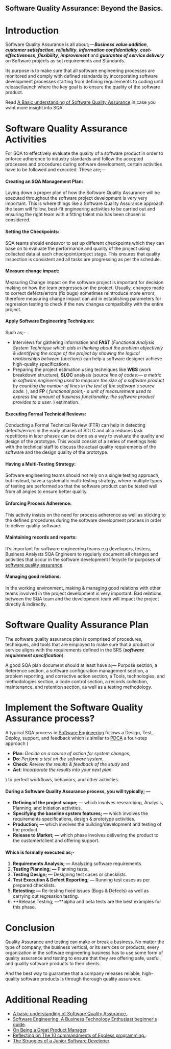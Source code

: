 ## Software Quality Assurance: Beyond the Basics.

# Introduction
Software Quality Assurance is all about; — _**Business value addition**_, _**customer satisfaction**_, _**reliability**_, _**information confidentiality**_, _**cost-effectiveness**_, _**flexibility**_, _**improvement**_ and _**guarantee of service delivery**_ on Software projects as set requirements and Standards. 

Its purpose is to make sure that all software engineering processes are monitored and comply with defined standards by incorporating software development processes starting from defining requirements to coding until release/launch where the key goal is to ensure the quality of the software product.

Read [ A Basic understanding of Software Quality Assurance](https://piusmwilson.com/a-basic-understanding-of-software-quality-assurance) in case you want more insight into SQA. 


# Software Quality Assurance Activities
For SQA to effectively evaluate the quality of a software product in order to enforce adherence to industry standards and follow the accepted processes and procedures during software development, certain activities have to be followed and executed.
These are;—

#### Creating an SQA Management Plan:
Laying down a proper plan of how the Software Quality Assurance will be executed throughout the software project development is very very important. This is where things like a Software Quality Assurance approach the team will follow, best-fit engineering activities to be carried out and ensuring the right team with a fitting talent mix has been chosen is considered.

#### Setting the Checkpoints:
SQA teams should endeavor to set up different checkpoints which they can base on to evaluate the performance and quality of the project using collected data at each checkpoint/project stage. This ensures that quality inspection is consistent and all tasks are progressing as per the schedule.

#### Measure change impact:
Measuring Change impact on the software project is important for decision making on how the team progresses on the project. Usually, changes made to correct defects/errors (fix bugs) sometimes reintroduce more errors, therefore measuring change impact can aid in establishing parameters for regression testing to check if the new changes compatibility with the entire project.

#### Apply Software Engineering Techniques:
Such as;-
* Interviews for gathering information and **FAST** (*Functional Analysis System Technique which aids in thinking about the problem objectively & identifying the scope of the project by showing the logical relationships between functions*) can help a software designer achieve high-quality specifications.
* Preparing the project estimation using techniques like **WBS** (work breakdown structure), **SLOC** analysis (*source line of codes;— a metric in software engineering used to measure the size of a software product by counting the number of lines in the text of the software's source code.* ), and **FP** ( *functional point;- a unit of measurement used to express the amount of business functionality, the software product provides to a user.* ) estimation.

#### Executing Formal Technical Reviews:
Conducting a Formal Technical Review (FTR) can help in detecting defects/errors in the early phases of SDLC and also reduces task repetitions in later phases can be done as a way to evaluate the quality and design of the prototype. This would consist of a series of meetings held with the technical staff to discuss the actual quality requirements of the software and the design quality of the prototype. 

#### Having a Multi-Testing Strategy:
Software engineering teams should not rely on a single testing approach, but instead, have a systematic multi-testing strategy, where multiple types of testing are performed so that the software product can be tested well from all angles to ensure better quality.

#### Enforcing Process Adherence:
This activity insists on the need for process adherence as well as sticking to the defined procedures during the software development process in order to deliver quality software. 

#### Maintaining records and reports:
 It’s important for software engineering teams e.g developers, testers, Business Analysts SQA Engineers to regularly document all changes and activities that occur in the software development lifecycle for purposes of [software quality assurance](https://piusmwilson.com/a-basic-understanding-of-software-quality-assurance).

#### Managing good relations:
 In the working environment, making & managing good relations with other teams involved in the project development is very important. Bad relations between the SQA team and the development team will impact the project directly & indirectly.

# Software Quality Assurance Plan
The software quality assurance plan is comprised of procedures, techniques, and tools that are employed to make sure that a product or service aligns with the requirements defined in the SRS (_**software requirement specification**_).

A good SQA plan document should at least have a;— Purpose section, a Reference section, a software configuration management section, a problem reporting, and corrective action section, a Tools, technologies, and methodologies section, a code control section, a records collection, maintenance, and retention section, as well as a testing methodology.

# Implement the Software Quality Assurance process?
A typical SQA process in [Software Engineering](https://piusmwilson.com/software-engineering-a-business-technology-enthusiast-beginners-guide) follows a Design, Test, Deploy, support, and feedback which is similar to [PDCA](https://piusmwilson.com/how-to-plan-do-check-act-your-professional-growth) a four-step approach (
- **Plan**: *Decide on a course of action for system changes*, 
- **Do**: *Perform a test on the software system*, 
- **Check**: *Review the results & feedback of the study* and 
- **Act**: *Incorporate the results into your next plan*

) to perfect workflows, behaviors, and other activities. 

#### During a Software Quality Assurance process, you will typically; —

* **Defining of the project scope; —** which involves researching, Analysis, Planning, and Initiation activities.
* **Specifying the baseline system features; —** which involves the requirements specifications, design & prototype activities.
* **Production; —** which involves the building/development and testing of the product.
* **Release to Market; —** which phase involves delivering the product to the customer/client and offering support.

#### Which is formally executed as;-
1. **Requirements Analysis; —** Analyzing software requirements
2.	**Testing Planning; —** Planning tests.
3.	**Testing Design; —** Designing test cases or checklists.
4.	**Test Execution & Defect Reporting; —** Running test cases as per prepared checklists.
5.	**Retesting: —** Re-testing fixed issues (Bugs & Defects) as well as carrying out regression testing.
6.	**Release Testing; —**alpha and beta tests are the best examples for this phase.

# Conclusion
Quality Assurance and testing can make or break a business. No matter the type of company, the business vertical, or its services or products, every organization in the software engineering business has to use some form of quality assurance and testing to ensure that they are offering safe, useful, and quality software products to their clients. 

And the best way to guarantee that a company releases reliable, high-quality software products is through thorough quality assurance.

# Additional Reading
* [A basic understanding of Software Quality Assurance.](https://piusmwilson.com/a-basic-understanding-of-software-quality-assurance).
* [Software Engineering: A Business Technology Enthusiast beginner's guide](https://piusmwilson.com/software-engineering-a-business-technology-enthusiast-beginners-guide).
* [On Being a Great Product Manager](https://piusmwilson.com/on-being-a-great-product-manager).
* [Reflecting on The 10 commandments of Egoless programming.](https://piusmwilson.com/reflecting-on-the-10-commandments-of-egoless-programming).
* [The Struggles of a Junior Software Developer](https://piusmwilson.com/the-struggles-of-a-junior-software-developer).
